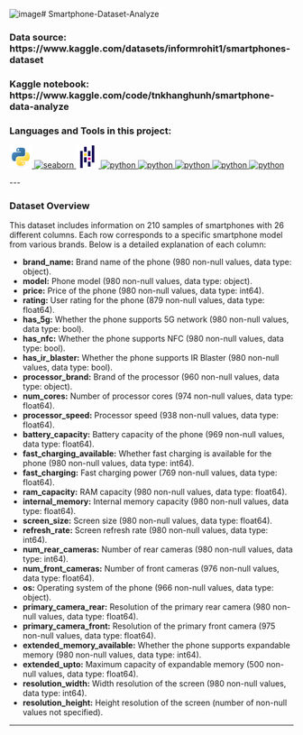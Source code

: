 ![image](https://github.com/user-attachments/assets/695ef2f0-1860-4a63-b491-953d0b570e45)# Smartphone-Dataset-Analyze
<h3>Data source: https://www.kaggle.com/datasets/informrohit1/smartphones-dataset</h3>
<h3>Kaggle notebook: https://www.kaggle.com/code/tnkhanghunh/smartphone-data-analyze</h3>

<h3 align="left">Languages and Tools in this project:</h3>

<p align="left"> 
        <a href="https://www.python.org" target="_blank" rel="noreferrer"> <img src="https://raw.githubusercontent.com/devicons/devicon/master/icons/python/python-original.svg" alt="python" width="40" height="40"/>   </a> 
        <a href="https://seaborn.pydata.org/" target="_blank" rel="noreferrer"> <img src="https://seaborn.pydata.org/_images/logo-mark-lightbg.svg" alt="seaborn" width="40" height="40"/> </a>
        <a href="https://pandas.pydata.org/" target="_blank" rel="noreferrer"> <img src="https://raw.githubusercontent.com/devicons/devicon/2ae2a900d2f041da66e950e4d48052658d850630/icons/pandas/pandas-original.svg" alt="pandas" width="40" height="40"/> </a>
        <a href="https://matplotlib.org" target="_blank" rel="noreferrer"> <img src="https://avatars.githubusercontent.com/u/215947?s=200&v=4" alt="python" width="40" height="40"/>   </a> 
        <a href="https://plotly.com" target="_blank" rel="noreferrer"> <img src="https://avatars.githubusercontent.com/u/5997976?s=200&v=4" alt="python" width="40" height="40"/>   </a> 
        <a href="https://numpy.org" target="_blank" rel="noreferrer"> <img src="https://avatars.githubusercontent.com/u/288276?s=200&v=4" alt="python" width="40" height="40"/>   </a> 
        <a href="https://scikit-learn.org/" target="_blank" rel="noreferrer"> <img src="https://avatars.githubusercontent.com/u/365630?s=48&v=4" alt="python" width="40" height="40"/>   </a> 
        <a href="https://lightgbm.readthedocs.io/en/stable/" target="_blank" rel="noreferrer"> <img src="https://lightgbm.readthedocs.io/en/stable/_images/LightGBM_logo_black_text.svg" alt="python" width="40" height="40"/>   </a> 

</p>
---

### Dataset Overview

This dataset includes information on 210 samples of smartphones with 26 different columns. Each row corresponds to a specific smartphone model from various brands. Below is a detailed explanation of each column:

- **brand_name:** Brand name of the phone (980 non-null values, data type: object).
- **model:** Phone model (980 non-null values, data type: object).
- **price:** Price of the phone (980 non-null values, data type: int64).
- **rating:** User rating for the phone (879 non-null values, data type: float64).
- **has_5g:** Whether the phone supports 5G network (980 non-null values, data type: bool).
- **has_nfc:** Whether the phone supports NFC (980 non-null values, data type: bool).
- **has_ir_blaster:** Whether the phone supports IR Blaster (980 non-null values, data type: bool).
- **processor_brand:** Brand of the processor (960 non-null values, data type: object).
- **num_cores:** Number of processor cores (974 non-null values, data type: float64).
- **processor_speed:** Processor speed (938 non-null values, data type: float64).
- **battery_capacity:** Battery capacity of the phone (969 non-null values, data type: float64).
- **fast_charging_available:** Whether fast charging is available for the phone (980 non-null values, data type: int64).
- **fast_charging:** Fast charging power (769 non-null values, data type: float64).
- **ram_capacity:** RAM capacity (980 non-null values, data type: float64).
- **internal_memory:** Internal memory capacity (980 non-null values, data type: float64).
- **screen_size:** Screen size (980 non-null values, data type: float64).
- **refresh_rate:** Screen refresh rate (980 non-null values, data type: int64).
- **num_rear_cameras:** Number of rear cameras (980 non-null values, data type: int64).
- **num_front_cameras:** Number of front cameras (976 non-null values, data type: float64).
- **os:** Operating system of the phone (966 non-null values, data type: object).
- **primary_camera_rear:** Resolution of the primary rear camera (980 non-null values, data type: float64).
- **primary_camera_front:** Resolution of the primary front camera (975 non-null values, data type: float64).
- **extended_memory_available:** Whether the phone supports expandable memory (980 non-null values, data type: int64).
- **extended_upto:** Maximum capacity of expandable memory (500 non-null values, data type: float64).
- **resolution_width:** Width resolution of the screen (980 non-null values, data type: int64).
- **resolution_height:** Height resolution of the screen (number of non-null values not specified).

---
